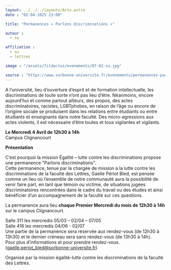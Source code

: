 ```yaml
---
layout: ../../../layouts/Actu.astro
date : "02-04-2025 23:00"

title: "Permanences « Parlons discriminations »"

auteur :
  - su

affiliation :
  - su
  - lettres

image : "/assets/fildactus/evenements/07-02-su.jpg"

source : "https://www.sorbonne-universite.fr/evenements/permanences-parlons-discriminations"
---
```


A l’université, lieu d’ouverture d’esprit et de formation intellectuelle, les discriminations de toute sorte n’ont pas lieu d’être. Néanmoins, encore aujourd’hui et comme partout ailleurs, des propos, des actes discriminatoires, racistes, LGBTphobes, en raison de l’âge ou encore de l’origine sociale se produisent dans les relations entre étudiants ou entre étudiants et enseignants dans notre faculté. Des micro-agressions aux actes violents, il est nécessaire d’être toutes et tous vigilantes et vigilants.

__Le Mercredi 4 Avril de 12h30 à 14h__  
Campus Clignancourt  

__Présentation__  

C’est pourquoi la mission Égalité – lutte contre les discriminations propose une permanence "Parlons discriminations".  
Cette permanence, tenue par la chargée de mission à la lutte contre les discriminations de la faculté des Lettres, Gaelle Périot Bled, est pensée comme un lieu où l’ensemble de notre communauté aura la possibilité de venir faire part, en tant que témoin ou victime, de situations jugées discriminatoires rencontrées dans le cadre du travail ou des études et ainsi bénéficier d’un accompagnement de la faculté sur ces questions. 

La permanence aura lieu __chaque Premier Mercredi du mois de 12h30 à 14h__ sur le campus Clignancourt.

Salle 311 les mercredis 05/03 – 02/04 – 07/05  
Salle 416 les mercredis 04/06 - 02/07  
Une partie de la permanence sera réservée aux rendez-vous (de 12h30 à 13h30) et le dernier créneau sera sans rendez-vous (de 13h30 à 14h).  
Pour plus d’informations et pour prendre rendez-vous. (gaelle.periot_bled@sorbonne-universite.fr)

Organisé par la mission égalité-lutte contre les discriminations de la faculté des Lettres. 